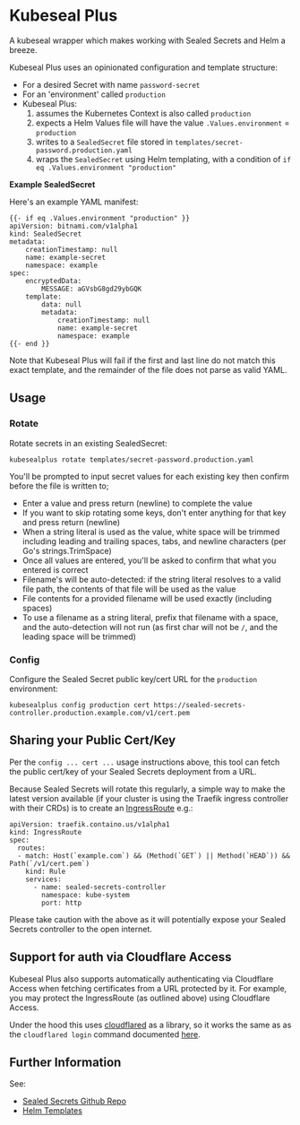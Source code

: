 # Kubeseal Plus

A kubeseal wrapper which makes working with Sealed Secrets and Helm a breeze.

Kubeseal Plus uses an opinionated configuration and template structure:

* For a desired Secret with name `password-secret`
* For an 'environment' called `production`
* Kubeseal Plus:
  1. assumes the Kubernetes Context is also called `production`
  2. expects a Helm Values file will have the value `.Values.environment` = `production`
  3. writes to a `SealedSecret` file stored in `templates/secret-password.production.yaml`
  4. wraps the `SealedSecret` using Helm templating, with a condition of `if eq .Values.environment "production"`

__Example SealedSecret__

Here's an example YAML manifest:

```
{{- if eq .Values.environment "production" }}
apiVersion: bitnami.com/v1alpha1
kind: SealedSecret
metadata:
    creationTimestamp: null
    name: example-secret
    namespace: example
spec:
    encryptedData:
        MESSAGE: aGVsbG8gd29ybGQK
    template:
        data: null
        metadata:
            creationTimestamp: null
            name: example-secret
            namespace: example
{{- end }}
```

Note that Kubeseal Plus will fail if the first and last line do not match this 
exact template, and the remainder of the file does not parse as valid YAML.

## Usage

### Rotate

Rotate secrets in an existing SealedSecret:

```
kubesealplus rotate templates/secret-password.production.yaml
```

You'll be prompted to input secret values for each existing key then confirm 
before the file is written to;
* Enter a value and press return (newline) to complete the value
* If you want to skip rotating some keys, don't enter anything for that key and
  press return (newline)
* When a string literal is used as the value, white space will be trimmed 
  including leading and trailing spaces, tabs, and newline characters (per Go's
  strings.TrimSpace)
* Once all values are entered, you'll be asked to confirm that what you entered
  is correct
* Filename's will be auto-detected: if the string literal resolves to a valid 
  file path, the contents of that file will be used as the value
* File contents for a provided filename will be used exactly (including spaces)
* To use a filename as a string literal, prefix that filename with a space,
  and the auto-detection will not run (as first char will not be `/`, and the
  leading space will be trimmed)

### Config

Configure the Sealed Secret public key/cert URL for the `production` 
environment:

```
kubesealplus config production cert https://sealed-secrets-controller.production.example.com/v1/cert.pem
```

## Sharing your Public Cert/Key

Per the `config ... cert ...` usage instructions above, this tool can fetch the
public cert/key of
your Sealed Secrets deployment from a URL.

Because Sealed Secrets will rotate this regularly, a simple way to make the 
latest version available (if your cluster is using the Traefik ingress
controller with their CRDs) is to create an [IngressRoute](https://doc.traefik.io/traefik/routing/providers/kubernetes-crd/) e.g.:

```
apiVersion: traefik.containo.us/v1alpha1
kind: IngressRoute
spec:
  routes:
  - match: Host(`example.com`) && (Method(`GET`) || Method(`HEAD`)) && Path(`/v1/cert.pem`)
    kind: Rule
    services:
      - name: sealed-secrets-controller
        namespace: kube-system
        port: http
```

Please take caution with the above as it will potentially expose your Sealed 
Secrets controller to the open internet.

## Support for auth via Cloudflare Access

Kubeseal Plus also supports automatically authenticating via Cloudflare Access
when fetching certificates from a URL protected by it. For example, you may
protect the IngressRoute (as outlined above) using Cloudflare Access.

Under the hood this uses [cloudflared](https://github.com/cloudflare/cloudflared)
as a library, so it works the same as as the `cloudflared login` command 
documented [here](https://developers.cloudflare.com/cloudflare-one/tutorials/cli/#authenticate-a-session-from-the-command-line).

## Further Information

See:

* [Sealed Secrets Github Repo](https://github.com/bitnami-labs/sealed-secrets)
* [Helm Templates](https://helm.sh/docs/chart_best_practices/templates/)
